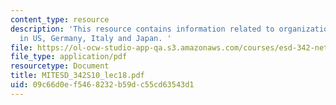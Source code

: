 ```yaml
---
content_type: resource
description: 'This resource contains information related to organizational structures
  in US, Germany, Italy and Japan. '
file: https://ol-ocw-studio-app-qa.s3.amazonaws.com/courses/esd-342-network-representations-of-complex-engineering-systems-spring-2010/09c66d0ef5468232b59dc55cd63543d1_MITESD_342S10_lec18.pdf
file_type: application/pdf
resourcetype: Document
title: MITESD_342S10_lec18.pdf
uid: 09c66d0e-f546-8232-b59d-c55cd63543d1
---
```

